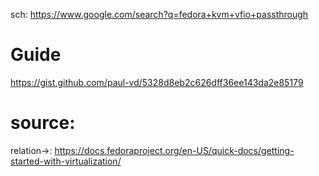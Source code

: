 sch: https://www.google.com/search?q=fedora+kvm+vfio+passthrough

# Guide
https://gist.github.com/paul-vd/5328d8eb2c626dff36ee143da2e85179


# source:
relation->: https://docs.fedoraproject.org/en-US/quick-docs/getting-started-with-virtualization/